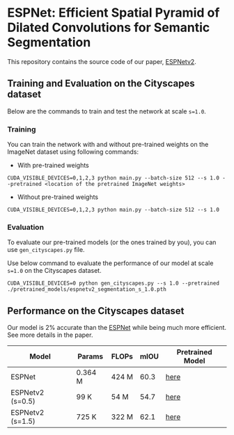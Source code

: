 #  ESPNet: Efficient Spatial Pyramid of Dilated Convolutions for Semantic Segmentation

This repository contains the source code of our paper, [ESPNetv2]().


## Training and Evaluation on the Cityscapes dataset

Below are the commands to train and test the network at scale `s=1.0`.

### Training

You can train the network with and without pre-trained weights on the ImageNet dataset using following commands:

 * With pre-trained weights
``` 
CUDA_VISIBLE_DEVICES=0,1,2,3 python main.py --batch-size 512 --s 1.0 --pretrained <location of the pretrained ImageNet weights>
```
 * Without pre-trained weights
``` 
CUDA_VISIBLE_DEVICES=0,1,2,3 python main.py --batch-size 512 --s 1.0
```

### Evaluation
To evaluate our pre-trained models (or the ones trained by you), you can use `gen_cityscapes.py` file.

Use below command to evaluate the performance of our model at scale `s=1.0` on the Cityscapes dataset.
```
CUDA_VISIBLE_DEVICES=0 python gen_cityscapes.py --s 1.0 --pretrained ./pretrained_models/espnetv2_segmentation_s_1.0.pth
```

## Performance on the Cityscapes dataset

Our model is 2% accurate than the [ESPNet](https://github.com/sacmehta/ESPNet) while being much more efficient. See more details in the paper. 

| Model | Params | FLOPs | mIOU | Pretrained Model |  
| -- | -- | -- | -- | -- |
| ESPNet | 0.364 M  | 424 M   |  60.3 | [here](https://github.com/sacmehta/ESPNet)  |
| ESPNetv2 (s=0.5) | 99 K  | 54 M  | 54.7 | [here](pretrained_models/espnetv2_segmentation_s_0.5.pth) |
| ESPNetv2 (s=1.5) |  725 K | 322 M  | 62.1  | [here](pretrained_models/espnetv2_segmentation_s_1.5.pth) |

